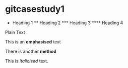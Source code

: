# gitcasestudy1
* Heading 1 
** Heading 2
*** Heading 3
**** Heading 4

Plain Text

This is an **emphasised** text

There is another __method__

This is _italicised_ text.

